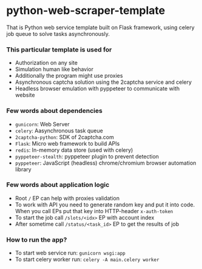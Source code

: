 # python-web-scraper-template

That is Python web service template built on Flask framework, using celery job queue to solve tasks asynchronously.

### This particular template is used for

-   Authorization on any site
-   Simulation human like behavior
-   Additionally the program might use proxies
-   Asynchronous captcha solution using the 2captcha service and celery
-   Headless browser emulation with pyppeteer to communicate with website

### Few words about dependencies

-   `gunicorn`: Web Server
-   `celery`: Aasynchronous task queue
-   `2captcha-python`: SDK of 2captcha.com
-   `Flask`: Micro web framework to build APIs
-   `redis`: In-memory data store (used with celery)
-   `pyppeteer-stealth`: pyppeteer plugin to prevent detection
-   `pyppeteer`: JavaScript (headless) chrome/chromium browser automation library

### Few words about application logic

-   Root `/` EP can help with proxies validation
-   To work with API you need to generate random key and put it into code. When you call EPs put that key into HTTP-header `x-auth-token`
-   To start the job call `/slots/<idx>` EP with account index
-   After sometime call `/status/<task_id>` EP to get the results of job

### How to run the app?

-   To start web service run: `gunicorn wsgi:app`
-   To start celery worker run: `celery -A main.celery worker`
